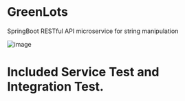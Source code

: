 # GreenLots
SpringBoot RESTful API microservice for string manipulation

![image](https://user-images.githubusercontent.com/17970459/122145849-dd233900-ce0a-11eb-8581-15e53a8b4ab1.png)

# Included Service Test and Integration Test.
